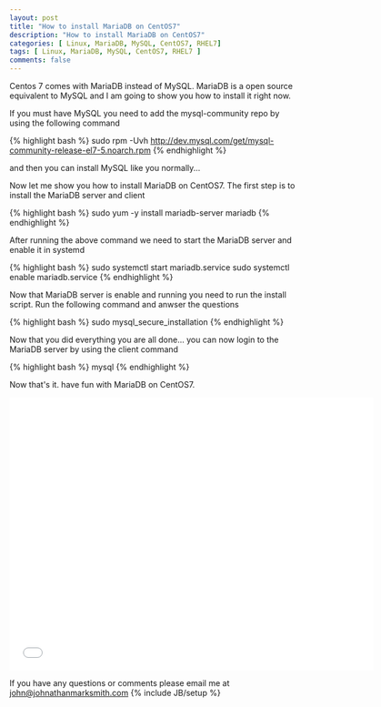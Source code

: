 ```yaml
---
layout: post
title: "How to install MariaDB on CentOS7"
description: "How to install MariaDB on CentOS7"
categories: [ Linux, MariaDB, MySQL, CentOS7, RHEL7]
tags: [ Linux, MariaDB, MySQL, CentOS7, RHEL7 ]
comments: false
---
```


Centos 7 comes with MariaDB instead of MySQL. MariaDB is a open source equivalent to MySQL and I am going to show you how to install it right now. 

If you must have MySQL you need to add the mysql-community repo by using the following command

{% highlight bash %}
sudo rpm -Uvh http://dev.mysql.com/get/mysql-community-release-el7-5.noarch.rpm
{% endhighlight %}

and then you can install MySQL like you normally...

Now let me show you how to install MariaDB on CentOS7. The first step is to install the MariaDB server and client

{% highlight bash %}
sudo yum -y install mariadb-server mariadb
{% endhighlight %}

After running the above command we need to start the MariaDB server and enable it in systemd

{% highlight bash %}
sudo systemctl start mariadb.service
sudo systemctl enable mariadb.service
{% endhighlight %}

Now that MariaDB server is enable and running you need to run the install script. Run the following command and anwser the questions

{% highlight bash %}
sudo mysql_secure_installation
{% endhighlight %}

Now that you did everything you are all done... you can now login to the MariaDB server by using the client command

{% highlight bash %}
mysql
{% endhighlight %}


Now that's it. have fun with MariaDB on CentOS7.

<object width="640" height="480"><param name="movie" value="//www.youtube-nocookie.com/v/ZTxYgPahmUU?hl=en_US&amp;version=3"></param><param name="allowFullScreen" value="true"></param><param name="allowscriptaccess" value="always"></param><embed src="//www.youtube-nocookie.com/v/ZTxYgPahmUU?hl=en_US&amp;version=3" type="application/x-shockwave-flash" width="640" height="480" allowscriptaccess="always" allowfullscreen="true"></embed></object>


If you have any questions or comments please email me at <a href="mailto:john@johnathanmarksmith.com">john@johnathanmarksmith.com</a>
{% include JB/setup %}
